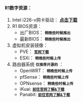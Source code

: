 #### R1数字资源：

1. Intel i226-v网卡驱动： **[点击下载](https://github.com/KoolCore/ikoolcore/blob/main/docs/files/Intel%20i226-v%20Driver%20Wired_driver_27.6_x64.zip)**
2. R1 BIOS资源：
   - 出厂BIOS： **<small>稍晚些时候推出</small>**
   - 最新BIOS： **<small>稍晚些时候推出</small>**
3. 虚拟机安装镜像：
   - PVE： **<small>[官网下载](https://www.proxmox.com/en/downloads)</small>** 
   - ESXi： **<small>稍晚些时候上传</small>** 
4. 路由器系统 **<small>仅推荐开源的</small>** ：
   - OpenWRT： **<small>稍晚些时候上传</small>** 
   - pfSense： **<small>稍晚些时候上传</small>**  
   - OPNsense： **<small>稍晚些时候上传</small>** 
   - iKuai: <small>**[前往官网了解&下载](https://www.ikuai8.com/)**</small>
   - Panabit:  <small>**[前往官网了解&下载](https://www.panabit.com/)**</small>


